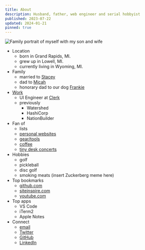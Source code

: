 ```yaml
---
title: About
description: Husband, father, web engineer and serial hobbyist
published: 2023-07-22
updated: 2024-01-21
pinned: true
---
```


![Family portrait of myself with my son and wife](/img/family.webp)

- Location
  - born in Grand Rapids, MI.
  - grew up in Lowell, MI.
  - currently living in Wyoming, MI.
- Family
  - married to [Stacey](/stacey)
  - dad to [Micah](/micah)
  - honorary dad to our dog [Frankie](/frankie)
- [Work](/cv)
  - UI Engineer at [Clerk](https://clerk.com)
  - previously
    - Watershed
    - HashiCorp
    - NationBuilder
- Fan of
  - lists
  - [personal websites](/personal-websites)
  - [gear/tools](/favorites)
  - [coffee](/coffee)
  - [tiny desk concerts](/tiny-desk-concerts)
- Hobbies
  - golf
  - pickleball
  - disc golf
  - smoking meats (insert Zuckerberg meme here)
- Top bookmarks
  - [github.com](https://github.com/)
  - [siteinspire.com](https://siteinspire.com/)
  - [youtube.com](https://www.youtube.com/)
- Top apps
  - VS Code
  - iTerm2
  - Apple Notes
- Connect
  - [email](mailto:alexscarpenter@protonmail.com)
  - [Twitter](https://twitter.com/hybrid_alex)
  - [GitHub](https://github.com/alexcarpenter)
  - [LinkedIn](https://www.linkedin.com/in/imalexcarpenter/)
